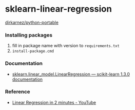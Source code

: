sklearn-linear-regression
=========================
[dirkarnez/python-portable](https://github.com/dirkarnez/python-portable)

### Installing packages
1. fill in package name with version to `requirements.txt`
2. `install-package.cmd`

### Documentation
- [sklearn.linear_model.LinearRegression — scikit-learn 1.3.0 documentation](https://scikit-learn.org/stable/modules/generated/sklearn.linear_model.LinearRegression.html)

### Reference
- [Linear Regression in 2 minutes - YouTube](https://www.youtube.com/watch?v=CtsRRUddV2s)

